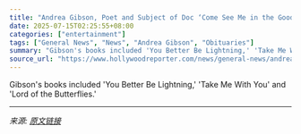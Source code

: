 ```yaml
---
title: "Andrea Gibson, Poet and Subject of Doc ‘Come See Me in the Good Light,’ Dies at 49"
date: 2025-07-15T02:25:55+08:00
categories: ["entertainment"]
tags: ["General News", "News", "Andrea Gibson", "Obituaries"]
summary: "Gibson's books included 'You Better Be Lightning,' 'Take Me With You' and 'Lord of the Butterflies.'"
source_url: "https://www.hollywoodreporter.com/news/general-news/andrea-gibson-poet-come-see-me-in-the-good-light-dead-at-49-1236314907/"
---
```


Gibson's books included 'You Better Be Lightning,' 'Take Me With You' and 'Lord of the Butterflies.'

---

*来源: [原文链接](https://www.hollywoodreporter.com/news/general-news/andrea-gibson-poet-come-see-me-in-the-good-light-dead-at-49-1236314907/)*

